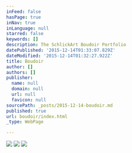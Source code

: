 ```yaml
---
inFeed: false
hasPage: true
inNav: true
inLanguage: null
starred: false
keywords: []
description: The SchlickArt Boudoir Portfolio
datePublished: '2015-12-14T01:33:07.829Z'
dateModified: '2015-12-14T01:32:27.922Z'
title: Boudoir
author: []
authors: []
publisher:
  name: null
  domain: null
  url: null
  favicon: null
sourcePath: _posts/2015-12-14-boudoir.md
published: true
url: boudoir/index.html
_type: WebPage

---
```

![](https://the-grid-user-content.s3-us-west-2.amazonaws.com/1f6ee070-d68e-4cab-9c38-ca4ba1242201.jpg)
![](https://the-grid-user-content.s3-us-west-2.amazonaws.com/cc0b5a1e-ba37-4da7-bee8-8ba4d57b4759.jpg)
![](https://the-grid-user-content.s3-us-west-2.amazonaws.com/5e649310-ce5f-4f17-95b2-77f4bb767adb.jpg)